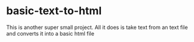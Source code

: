 # basic-text-to-html
This is another super small project. All it does is take text from an text file and converts it into a basic html file
